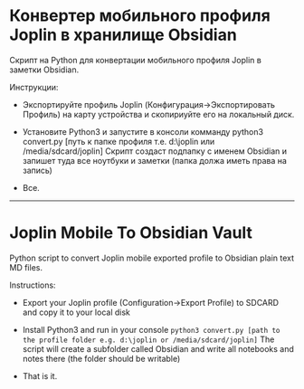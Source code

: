 # Конвертер мобильного профиля Joplin в хранилище Obsidian

Скрипт на Python для конвертации мобильного профиля Joplin в заметки Obsidian.

Инструкции:

- Экспортируйте профиль Joplin (Конфигурация->Экспортировать Профиль) на карту устройства и скопириуйте его на локальный диск.

- Установите Python3 и запустите в консоли комманду python3 convert.py [путь к папке профиля т.е. d:\joplin или /media/sdcard/joplin] 
Скрипт создаст подпапку с именем Obsidian и запишет туда все ноутбуки и заметки (папка должа иметь права на запись)

- Все.

* * *

# Joplin Mobile To Obsidian Vault

Python script to convert Joplin mobile exported profile to Obsidian plain text MD files.

Instructions:

- Export your Joplin profile (Configuration->Export Profile) to SDCARD and copy it to your local disk

- Install Python3 and run in your console ```python3 convert.py [path to the profile folder e.g. d:\joplin or /media/sdcard/joplin]``` 
The script will create a subfolder called Obsidian and write all notebooks and notes there (the folder should be writable)

- That is it.



